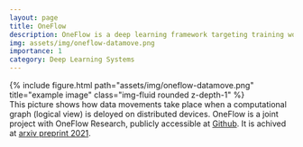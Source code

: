 ```yaml
---
layout: page
title: OneFlow
description: OneFlow is a deep learning framework targeting training workloads on distributed architectures. It is maintained by OneFlow Research.
img: assets/img/oneflow-datamove.png
importance: 1
category: Deep Learning Systems
---
```

<div class="row">
    <div class="col-sm mt-3 mt-md-0">
        {% include figure.html path="assets/img/oneflow-datamove.png" title="example image" class="img-fluid rounded z-depth-1" %}
    </div>
</div>
<div class="caption">
    This picture shows how data movements take place when a computational graph (logical view) is deloyed on distributed devices. OneFlow is a joint project with OneFlow Research, publicly accessible at <a href='https://github.com/Oneflow-Inc/oneflow'>Github</a>. It is achived at <a href='https://yaozhujia.github.io/assets/pdf/arxiv2021-oneflow.pdf'>arxiv preprint 2021</a>.
</div>
